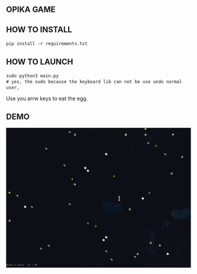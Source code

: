 ## OPIKA GAME

## HOW TO INSTALL

```
pip install -r requirements.txt
```

## HOW TO LAUNCH

```
sudo python3 main.py
# yes, the sudo because the keyboard lib can not be use undo normal user,
```

Use you arrw keys to eat the egg.

## DEMO

![screenshot](./screenshot.gif)
